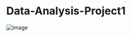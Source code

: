 #               Data-Analysis-Project1

![Image](https://github.com/user-attachments/assets/cbb499f2-76f0-4745-8e60-48fb8c6c96e0)
